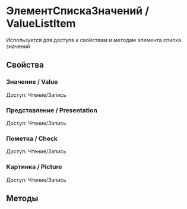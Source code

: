 
# ЭлементСпискаЗначений / ValueListItem
      

      
    
    
Используется для доступа к свойствам и методам элемента списка значений


  
  
## Свойства
    
### Значение / Value
Доступ: Чтение/Запись
### Представление / Presentation
Доступ: Чтение/Запись
### Пометка / Check
Доступ: Чтение/Запись
### Картинка / Picture
Доступ: Чтение/Запись
## Методы
    
    